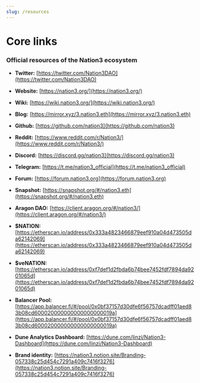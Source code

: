```yaml
---
slug: /resources
---
```


# Core links

### Official resources of the Nation3 ecosystem

- **Twitter:** [https://twitter.com/Nation3DAO](https://twitter.com/Nation3DAO)

- **Website:** [https://nation3.org/](https://nation3.org/)

- **Wiki:** [https://wiki.nation3.org/](https://wiki.nation3.org/)

- **Blog:** [https://mirror.xyz/3.nation3.eth](https://mirror.xyz/3.nation3.eth)

- **Github:** [https://github.com/nation3](https://github.com/nation3)

- **Reddit:** [https://www.reddit.com/r/Nation3/](https://www.reddit.com/r/Nation3/)

- **Discord:** [https://discord.gg/nation3](https://discord.gg/nation3)

- **Telegram:** [https://t.me/nation3_official](https://t.me/nation3_official)

- **Forum:** [https://forum.nation3.org](https://forum.nation3.org)

- **Snapshot:** [https://snapshot.org/#/nation3.eth](https://snapshot.org/#/nation3.eth)

- **Aragon DAO:** [https://client.aragon.org/#/nation3/](https://client.aragon.org/#/nation3/)

- **$NATION:** [https://etherscan.io/address/0x333a4823466879eef910a04d473505da62142069](https://etherscan.io/address/0x333a4823466879eef910a04d473505da62142069)

- **$veNATION:** [https://etherscan.io/address/0xf7def1d2fbda6b74bee7452fdf7894da9201065d](https://etherscan.io/address/0xf7def1d2fbda6b74bee7452fdf7894da9201065d)

- **Balancer Pool:** [https://app.balancer.fi/#/pool/0x0bf37157d30dfe6f56757dcadff01aed83b08cd600020000000000000000019a](https://app.balancer.fi/#/pool/0x0bf37157d30dfe6f56757dcadff01aed83b08cd600020000000000000000019a)

- **Dune Analytics Dashboard:** [https://dune.com/linzi/Nation3-Dashboard](https://dune.com/linzi/Nation3-Dashboard)

- **Brand identity:** [https://nation3.notion.site/Branding-057338c25d454c7291a409c7416f3276](https://nation3.notion.site/Branding-057338c25d454c7291a409c7416f3276)
